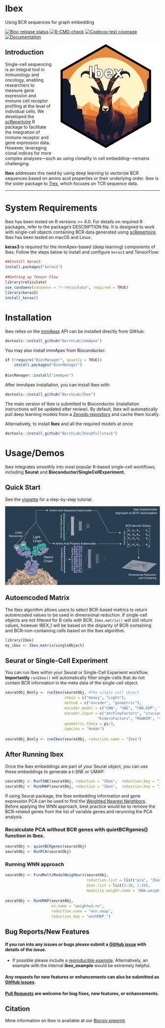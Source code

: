 # Ibex

Using BCR sequences for graph embedding

<!-- badges: start -->
[![Bioc release status](http://www.bioconductor.org/shields/build/release/bioc/Ibex.svg)](https://bioconductor.org/checkResults/release/bioc-LATEST/Ibex)
[![R-CMD-check](https://github.com/BorchLab/Ibex/actions/workflows/R-CMD-check.yaml/badge.svg)](https://github.com/BorchLab/Ibex/actions/workflows/R-CMD-check.yaml)
[![Codecov test coverage](https://codecov.io/gh/BorchLab/Ibex/graph/badge.svg)](https://app.codecov.io/gh/BorchLab/Ibex?branch=master)
[![Documentation](https://img.shields.io/badge/docs-stable-blue.svg)](https://www.borch.dev/uploads/screpertoire/articles/ibex)
<!-- badges: end -->

<img align="right" src="https://github.com/BorchLab/Ibex/blob/main/www/ibex_hex.png" width="352" height="352">

## Introduction
Single-cell sequencing is an integral tool in immunology and oncology, enabling researchers to measure gene expression and immune cell receptor profiling at the level of individual cells. We developed the [scRepertoire](https://github.com/BorchLab/scRepertoire) R package to facilitate the integration of immune receptor and gene expression data. However, leveraging clonal indices for more complex analyses—such as using clonality in cell embedding—remains challenging.

**Ibex** addresses this need by using deep learning to vectorize BCR sequences based on amino acid properties or their underlying order. Ibex is the sister package to [Trex](https://github.com/BorchLab/Trex), which focuses on TCR sequence data.

---

# System Requirements 
Ibex has been tested on R versions >= 4.0. For details on required R packages, refer to the package’s DESCRIPTION file. It is designed to work with single-cell objects containing BCR data generated using [scRepertoire](https://github.com/BorchLab/scRepertoire). Ibex has been tested on macOS and Linux.

**keras3** is required for the immApex-based (deep learning) components of Ibex. Follow the steps below to install and configure `keras3` and TensorFlow:

```r
##Install keras3
install.packages("keras3")

##Setting up Tensor Flow
library(reticulate)
use_condaenv(condaenv = "r-reticulate", required = TRUE)
library(keras3)
install_keras()
```

# Installation

Ibex relies on the [immApex](https://github.com/BorchLab/immApex) API can be installed directly from GitHub: 

```r
devtools::install_github("BorchLab/immApex")
```

You may also install immApex from Bioconductor:

```r
if (!require("BiocManager", quietly = TRUE))
    install.packages("BiocManager")

BiocManager::install("immApex")
```

After immApex installation, you can install Ibex with: 

```r
devtools::install_github("BorchLab/Ibex")
```

The main version of Ibex is submitted to Bioconductor (installation instructions will be updated after review). By default, Ibex will automatically pull deep learning models from a [Zenodo repository](https://zenodo.org/records/14919286) and cache them locally.

Alternatively, to install **Ibex** and all the required models at once:
```r
devtools::install_github("BorchLab/Ibex@fullstack")
```

# Usage/Demos

Ibex integrates smoothly into most popular R-based single-cell workflows, including **Seurat** and **Bioconductor/SingleCellExperiment.**

## Quick Start 

See the [vignette](https://www.borch.dev/uploads/screpertoire/articles/ibex) for a step-by-step tutorial. 

<img align="center" src="https://github.com/BorchLab/Ibex/blob/main/www/graphicalAbstract.png">

## Autoencoded Matrix

The Ibex algorithm allows users to select BCR-based metrics to return autoencoded values to be used in dimensional reduction. If single-cell objects are not filtered for B cells with BCR,  `Ibex.matrix()` will still return values, however IBEX_1 will be based on the disparity of BCR-containing and BCR-non-containing cells based on the Ibex algorithm. 

```r
library(Ibex)
my_ibex <- Ibex.matrix(singleObject)
```

## Seurat or Single-Cell Experiment

You can run Ibex within your Seurat or Single-Cell Experiemt workflow. **Importantly** `runIbex()` will automatically filter single-cells that do not contain BCR information in the meta data of the single-cell object. 

```r
seuratObj_Bonly <- runIbex(seuratObj, #The single cell object
                           chain = c("Heavy", "Light"),                                       # "Heavy" or "Light"
                           method = c("encoder", "geometric"),                                # Use deep learning "encoder" or "geometric" transformation
                           encoder.model = c("CNN", "VAE", "CNN.EXP", "VAE.EXP"),             # Types of Deep Learning Models
                           encoder.input = c("atchleyFactors", "crucianiProperties", 
                                          "kideraFactors", "MSWHIM", "tScales", "OHE"),       # Method of Encoding
                           geometric.theta = pi/3,                                            # theta for Geometric Encoding
                           species = "Human")                                                 # "Mouse" or "Human"
                   
seuratObj_Bonly <- runIbex(seuratObj, reduction.name = "Ibex")
```

## After Running Ibex

Once the Ibex embeddings are part of your Seurat object, you can use these embeddings to generate a t-SNE or UMAP:

```r
seuratObj <- RunTSNE(seuratObj, reduction = "Ibex",  reduction.key = "Ibex_")
seuratObj <- RunUMAP(seuratObj, reduction = "Ibex",  reduction.key = "Ibex_")
```

If using Seurat package, the Ibex embedding information and gene expression PCA can be used to find the [Weighted Nearest Neighbors](https://pubmed.ncbi.nlm.nih.gov/34062119/). Before applying the WNN approach, best practice would be to remove the BCR-related genes from the list of variable genes and rerunning the PCA analysis. 

### Recalculate PCA without BCR genes with quietBCRgenes() function in Ibex.
```r
seuratObj <- quietBCRgenes(seuratObj)
seuratObj <- RunPCA(seuratObj)
```

### Running WNN approach
```r
seuratObj <- FindMultiModalNeighbors(seuratObj, 
                                     reduction.list = list("pca", "Ibex"), 
                                     dims.list = list(1:30, 1:20), 
                                     modality.weight.name = "RNA.weight")
                                     
seuratObj <- RunUMAP(seuratObj, 
                     nn.name = "weighted.nn", 
                     reduction.name = "wnn.umap", 
                     reduction.key = "wnnUMAP_")
```
## Bug Reports/New Features

#### If you run into any issues or bugs please submit a [GitHub issue](https://github.com/BorchLab/Ibex/issues) with details of the issue.

- If possible please include a [reproducible example](https://reprex.tidyverse.org/). 
Alternatively, an example with the internal **ibex_example** would 
be extremely helpful.

#### Any requests for new features or enhancements can also be submitted as [GitHub issues](https://github.com/BorchLab/Ibex/issues).

#### [Pull Requests](https://github.com/BorchLab/Ibex/pulls) are welcome for bug fixes, new features, or enhancements.

## Citation
More information on Ibex is available at our [Biorxiv preprint](https://www.biorxiv.org/content/10.1101/2022.11.09.515787v2). 
